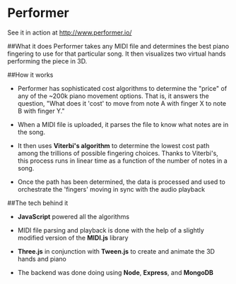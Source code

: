 Performer
=========

See it in action at http://www.performer.io/

##What it does
Performer takes any MIDI file and determines the best piano fingering to use for that particular song. It then visualizes two virtual hands performing the piece in 3D.

##How it works
- Performer has sophisticated cost algorithms to determine the "price" of any of the ~200k piano movement options. That is, it answers the question, "What does it 'cost' to move from note A with finger X to note B with finger Y."

- When a MIDI file is uploaded, it parses the file to know what notes are in the song.

- It then uses **Viterbi's algorithm** to determine the lowest cost path among the trillions of possible fingering choices. Thanks to Viterbi's, this process runs in linear time as a function of the number of notes in a song.

- Once the path has been determined, the data is processed and used to orchestrate the 'fingers' moving in sync with the audio playback 

##The tech behind it
- **JavaScript** powered all the algorithms

- MIDI file parsing and playback is done with the help of a slightly modified version of the **MIDI.js** library

- **Three.js** in conjunction with **Tween.js** to create and animate the 3D hands and piano

- The backend was done doing using **Node**, **Express**, and **MongoDB**
